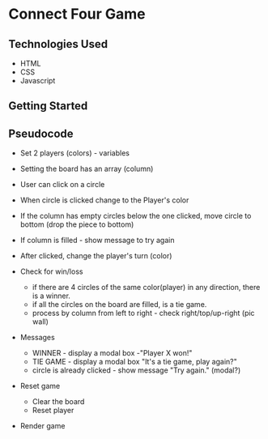 # Connect Four Game

## Technologies Used
* HTML
* CSS
* Javascript


## Getting Started


## Pseudocode

* Set 2 players (colors) - variables
* Setting the board has an array (column)
* User can click on a circle
* When circle is clicked change to the Player's color
* If the column has empty circles below the one clicked, move circle to bottom (drop the piece to bottom)
* If column is filled - show message to try again
* After clicked, change the player's turn (color)

* Check for win/loss
    * if there are 4 circles of the same color(player) in any direction, there is a winner.
    * if all the circles on the board are filled, is a tie game.
    * process by column from left to right - check right/top/up-right (pic wall)

* Messages 
    * WINNER - display a modal box -"Player X won!"
    * TIE GAME - display a modal box "It's a tie game, play again?"
    *    circle is already clicked - show message "Try again." (modal?)

* Reset game
    * Clear the board
    *  Reset player
* Render game

